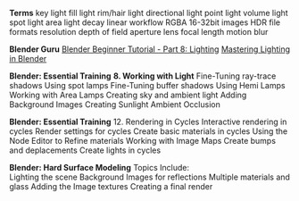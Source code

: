 **Terms**
key light
fill light
rim/hair light
directional light
point light
volume light
spot light
area light
decay
linear workflow
RGBA
16-32bit images
HDR
file formats
resolution
depth of field
aperture
lens
focal length
motion blur

**Blender Guru**
[Blender Beginner Tutorial - Part 8: Lighting](https://www.youtube.com/watch?v=0rbPwn-I0oM)
[Mastering Lighting in Blender](https://www.youtube.com/watch?v=m-N149FMlWk)


**Blender: Essential Training**
**8. Working with Light**
Fine-Tuning ray-trace shadows
Using spot lamps
Fine-Tuning buffer shadows
Using Hemi Lamps
Working with Area Lamps
Creating sky and ambient light
Adding Background Images
Creating Sunlight
Ambient Occlusion

**Blender: Essential Training**
12. Rendering in Cycles 
Interactive rendering in cycles
Render settings for cycles
Create basic materials in cycles
Using the Node Editor to Refine materials
Working with Image Maps
Create bumps and deplacements
Create lights in cycles

**Blender: Hard Surface Modeling**
Topics Include:                                    
Lighting the scene
Background Images for reflections
Multiple materials and glass
Adding the Image textures
Creating a final render

